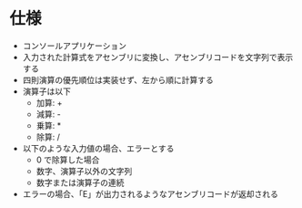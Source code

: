 # 仕様

- コンソールアプリケーション
- 入力された計算式をアセンブリに変換し、アセンブリコードを文字列で表示する
- 四則演算の優先順位は実装せず、左から順に計算する
- 演算子は以下
  - 加算: +
  - 減算: -
  - 乗算: *
  - 除算: /
- 以下のような入力値の場合、エラーとする
  - 0 で除算した場合
  - 数字、演算子以外の文字列
  - 数字または演算子の連続
- エラーの場合、「E」が出力されるようなアセンブリコードが返却される
